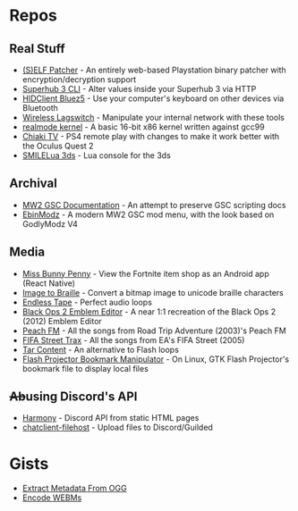 # Repos
## Real Stuff
- [(S)ELF Patcher](https://505e06b2.github.io/self-patcher/) - An entirely web-based Playstation binary patcher with encryption/decryption support
- [Superhub 3 CLI](https://github.com/505e06b2/Superhub3_CLI) - Alter values inside your Superhub 3 via HTTP
- [HIDClient Bluez5](https://github.com/505e06b2/HIDClient-Bluez5) - Use your computer's keyboard on other devices via Bluetooth
- [Wireless Lagswitch](https://github.com/505e06b2/Wireless-Lagswitch) - Manipulate your internal network with these tools
- [realmode kernel](https://github.com/505e06b2/__farOut-OS) - A basic 16-bit x86 kernel written against gcc99
- [Chiaki TV](https://github.com/505e06b2/Chiaki-TV) - PS4 remote play with changes to make it work better with the Oculus Quest 2
- [SMILELua 3ds](https://github.com/505e06b2/SmileLUA-3ds) - Lua console for the 3ds

## Archival
- [MW2 GSC Documentation](https://github.com/505e06b2/MW2-GSC-Documentation) - An attempt to preserve GSC scripting docs
- [EbinModz](https://github.com/505e06b2/EbinModz) - A modern MW2 GSC mod menu, with the look based on GodlyModz V4

## Media
- [Miss Bunny Penny](https://github.com/505e06b2/fnitemshop) - View the Fortnite item shop as an Android app (React Native)
- [Image to Braille](https://github.com/505e06b2/Image-to-Braille) - Convert a bitmap image to unicode braille characters
- [Endless Tape](https://github.com/505e06b2/Endless-Tape) - Perfect audio loops
- [Black Ops 2 Emblem Editor](https://github.com/505e06b2/Black-Ops-2-Emblem-Editor) - A near 1:1 recreation of the Black Ops 2 (2012) Emblem Editor
- [Peach FM](https://github.com/505e06b2/peach_fm) - All the songs from Road Trip Adventure (2003)'s Peach FM
- [FIFA Street Trax](https://github.com/505e06b2/FIFA-Street-Trax) - All the songs from EA's FIFA Street (2005)
- [Tar Content](https://github.com/505e06b2/Tar-Content) - An alternative to Flash loops
- [Flash Projector Bookmark Manipulator](https://github.com/505e06b2/flashprojector-bookmark-manipulator) - On Linux, GTK Flash Projector's bookmark file to display local files

## ~~Ab~~using Discord's API
- [Harmony](https://github.com/505e06b2/Harmony) - Discord API from static HTML pages
- [chatclient-filehost](https://github.com/505e06b2/chatclient-filehost) - Upload files to Discord/Guilded

# Gists
- [Extract Metadata From OGG](https://gist.github.com/505e06b2/d7c487893b45f719485c938680a8ab4a)
- [Encode WEBMs](https://gist.github.com/505e06b2/b18eb00de7ab940aa15dcab3943a6a1f)
